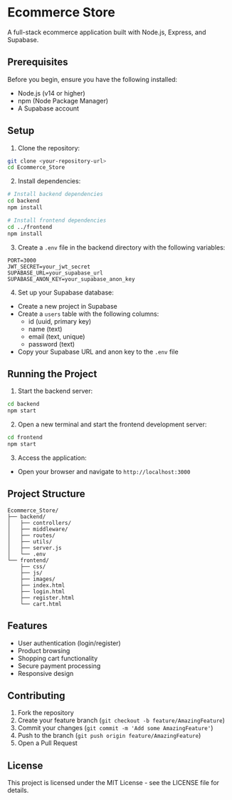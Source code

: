 # Ecommerce Store

A full-stack ecommerce application built with Node.js, Express, and Supabase.

## Prerequisites

Before you begin, ensure you have the following installed:
- Node.js (v14 or higher)
- npm (Node Package Manager)
- A Supabase account

## Setup

1. Clone the repository:
```bash
git clone <your-repository-url>
cd Ecommerce_Store
```

2. Install dependencies:
```bash
# Install backend dependencies
cd backend
npm install

# Install frontend dependencies
cd ../frontend
npm install
```

3. Create a `.env` file in the backend directory with the following variables:
```env
PORT=3000
JWT_SECRET=your_jwt_secret
SUPABASE_URL=your_supabase_url
SUPABASE_ANON_KEY=your_supabase_anon_key
```

4. Set up your Supabase database:
- Create a new project in Supabase
- Create a `users` table with the following columns:
  - id (uuid, primary key)
  - name (text)
  - email (text, unique)
  - password (text)
- Copy your Supabase URL and anon key to the `.env` file

## Running the Project

1. Start the backend server:
```bash
cd backend
npm start
```

2. Open a new terminal and start the frontend development server:
```bash
cd frontend
npm start
```

3. Access the application:
- Open your browser and navigate to `http://localhost:3000`

## Project Structure

```
Ecommerce_Store/
├── backend/
│   ├── controllers/
│   ├── middleware/
│   ├── routes/
│   ├── utils/
│   ├── server.js
│   └── .env
└── frontend/
    ├── css/
    ├── js/
    ├── images/
    ├── index.html
    ├── login.html
    ├── register.html
    └── cart.html
```

## Features

- User authentication (login/register)
- Product browsing
- Shopping cart functionality
- Secure payment processing
- Responsive design

## Contributing

1. Fork the repository
2. Create your feature branch (`git checkout -b feature/AmazingFeature`)
3. Commit your changes (`git commit -m 'Add some AmazingFeature'`)
4. Push to the branch (`git push origin feature/AmazingFeature`)
5. Open a Pull Request

## License

This project is licensed under the MIT License - see the LICENSE file for details.